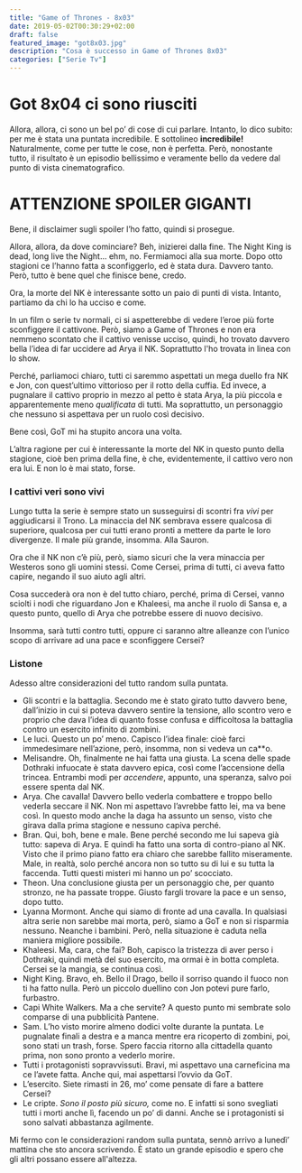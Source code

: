 ```yaml
---
title: "Game of Thrones - 8x03"
date: 2019-05-02T00:30:29+02:00
draft: false
featured_image: "got8x03.jpg"
description: "Cosa è successo in Game of Thrones 8x03"
categories: ["Serie Tv"]
---
```


# Got 8x04 ci sono riusciti
Allora, allora, ci sono un bel po’ di cose di cui parlare. Intanto, lo dico subito: per me è stata una puntata incredibile. E sottolineo **incredibile!**
Naturalmente, come per tutte le cose, non è perfetta. Però, nonostante tutto, il risultato è un episodio bellissimo e veramente bello da vedere dal punto di vista cinematografico. 

# ATTENZIONE SPOILER GIGANTI
Bene, il disclaimer sugli spoiler l’ho fatto, quindi si prosegue. 

Allora, allora, da dove cominciare? Beh, inizierei dalla fine. The Night King is dead, long live the Night… ehm, no. Fermiamoci alla sua morte. Dopo otto stagioni ce l’hanno fatta a sconfiggerlo, ed è stata dura. Davvero tanto. Però, tutto è bene quel che finisce bene, credo. 

Ora, la morte del NK è interessante sotto un paio di punti di vista. Intanto, partiamo da chi lo ha ucciso e come. 

In un film o serie tv normali, ci si aspetterebbe di vedere l’eroe più forte sconfiggere il cattivone. Però, siamo a Game of Thrones e non era nemmeno scontato che il cattivo venisse ucciso, quindi, ho trovato davvero bella l’idea di far uccidere ad Arya il NK. Soprattutto l'ho trovata in linea con lo show.

Perché, parliamoci chiaro, tutti ci saremmo aspettati un mega duello fra NK e Jon, con quest’ultimo vittorioso per il rotto della cuffia. Ed invece, a pugnalare il cattivo proprio in mezzo al petto è stata Arya, la più piccola e apparentemente meno *qualificata* di tutti. Ma soprattutto, un personaggio che nessuno si aspettava per un ruolo così decisivo.

Bene così, GoT mi ha stupito ancora una volta. 

L’altra ragione per cui è interessante la morte del NK in questo punto della stagione, cioè ben prima della fine, è che, evidentemente, il cattivo vero non era lui. E non lo è mai stato, forse. 

### I cattivi veri sono vivi
Lungo tutta la serie è sempre stato un susseguirsi di scontri fra *vivi* per aggiudicarsi il Trono. La minaccia del NK sembrava essere qualcosa di superiore, qualcosa per cui tutti erano pronti a mettere da parte le loro divergenze. Il male più grande, insomma. Alla Sauron. 

Ora che il NK non c’è più, però, siamo sicuri che la vera minaccia per Westeros sono gli uomini stessi. Come Cersei, prima di tutti, ci aveva fatto capire, negando il suo aiuto agli altri.  

Cosa succederà ora non è del tutto chiaro, perché, prima di Cersei, vanno sciolti i nodi che riguardano Jon e Khaleesi, ma anche il ruolo di Sansa e, a questo punto, quello di Arya che potrebbe essere di nuovo decisivo.

Insomma, sarà tutti contro tutti, oppure ci saranno altre alleanze con l’unico scopo di arrivare ad una pace e sconfiggere Cersei? 


### Listone

Adesso altre considerazioni del tutto random sulla puntata. 

* Gli scontri e la battaglia. Secondo me è stato girato tutto davvero bene, dall’inizio in cui si poteva davvero sentire la tensione, allo scontro vero e proprio che dava l’idea di quanto fosse confusa e difficoltosa la battaglia contro un esercito infinito di zombini. 
* Le luci. Questo un po’ meno. Capisco l’idea finale: cioè farci immedesimare nell’azione, però, insomma, non si vedeva un ca**o. 
* Melisandre. Oh, finalmente ne hai fatta una giusta. La scena delle spade Dothraki infuocate è stata davvero epica, così come l’accensione della trincea. Entrambi modi per *accendere*, appunto, una speranza, salvo poi essere spenta dal NK. 
* Arya. Che cavalla! Davvero bello vederla combattere e troppo bello vederla seccare il NK. Non mi aspettavo l’avrebbe fatto lei, ma va bene così. In questo modo anche la daga ha assunto un senso, visto che girava dalla prima stagione e nessuno capiva perché. 
* Bran. Qui, boh, bene e male. Bene perché secondo me lui sapeva già tutto: sapeva di Arya. E quindi ha fatto una sorta di contro-piano al NK. Visto che il primo piano fatto era chiaro che sarebbe fallito miseramente. Male, in realtà, solo perché ancora non so tutto su di lui e su tutta la faccenda. Tutti questi misteri mi hanno un po’ scocciato. 
* Theon. Una conclusione giusta per un personaggio che, per quanto stronzo, ne ha passate troppe. Giusto fargli trovare la pace e un senso, dopo tutto. 
* Lyanna Mormont. Anche qui siamo di fronte ad una cavalla. In qualsiasi altra serie non sarebbe mai morta, però, siamo a GoT  e non si risparmia nessuno. Neanche i bambini. Però, nella situazione è caduta nella maniera migliore possibile. 
* Khaleesi. Ma, cara, che fai? Boh, capisco la tristezza di aver perso i Dothraki, quindi metà del suo esercito, ma ormai è in botta completa. Cersei se la mangia, se continua così. 
* Night King. Bravo, eh. Bello il Drago, bello il sorriso quando il fuoco non ti ha fatto nulla. Però un piccolo duellino con Jon potevi pure farlo, furbastro. 
* Capi White Walkers. Ma a che servite? A questo punto mi sembrate solo comparse di una pubblicità Pantene. 
* Sam.  L’ho visto morire almeno dodici volte durante la puntata. Le pugnalate finali a destra e a manca mentre era ricoperto di zombini, poi, sono stati un trash, forse. Spero faccia ritorno alla cittadella quanto prima, non sono pronto a vederlo morire. 
* Tutti i protagonisti sopravvissuti. Bravi, mi aspettavo una carneficina ma ce l’avete fatta. Anche qui, mai aspettarsi l’ovvio da GoT. 
* L’esercito. Siete rimasti in 26, mo’ come pensate di fare a battere Cersei?
* Le cripte. *Sono il posto più sicuro,* come no. E infatti si sono svegliati tutti i morti anche lì, facendo un po’ di danni. Anche se i protagonisti si sono salvati abbastanza agilmente. 

Mi fermo con le considerazioni random sulla puntata, sennò arrivo a lunedì’ mattina che sto ancora scrivendo. È stato un grande episodio e spero che gli altri possano essere all'altezza. 
